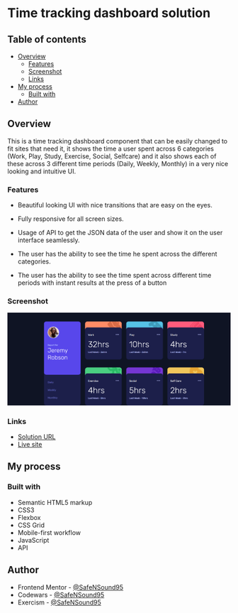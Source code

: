 # Time tracking dashboard solution

## Table of contents

- [Overview](#overview)
  - [Features](#features)
  - [Screenshot](#screenshot)
  - [Links](#links)
- [My process](#my-process)
  - [Built with](#built-with)
- [Author](#author)

## Overview

This is a time tracking dashboard component that can be easily changed to fit sites that need it, it shows the time a user spent across 6 categories (Work, Play, Study, Exercise, Social, Selfcare) and it also shows each of these across 3 different time periods (Daily, Weekly, Monthly) in a very nice looking and intuitive UI.

### Features

- Beautiful looking UI with nice transitions that are easy on the eyes.

- Fully responsive for all screen sizes.

- Usage of API to get the JSON data of the user and show it on the user interface seamlessly.

- The user has the ability to see the time he spent across the different categories.

- The user has the ability to see the time spent across different time periods with instant results at the press of a button

### Screenshot

![](time-tracking-dashboard.png)

### Links

- [Solution URL](https://www.frontendmentor.io/solutions/time-tracking-dashboard-zzUsrItyZP)
- [Live site](https://safensound95.github.io/time-tracking-dashboard/)

## My process

### Built with

- Semantic HTML5 markup
- CSS3
- Flexbox
- CSS Grid
- Mobile-first workflow
- JavaScript
- API

## Author

- Frontend Mentor - [@SafeNSound95](https://www.frontendmentor.io/profile/SafeNSound95)
- Codewars - [@SafeNSound95](https://www.codewars.com/users/SafeNSound95)
- Exercism - [@SafeNSound95](https://exercism.org/profiles/SafeNSound95)
